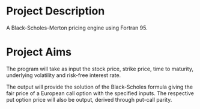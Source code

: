 # Project Description
A Black-Scholes-Merton pricing engine using Fortran 95.

# Project Aims
The program will take as input the stock price, strike price, time to maturity, underlying volatility and
risk-free interest rate.

The output will provide the solution of the Black-Scholes formula giving the fair price of a European call
option with the specified inputs. The respective put option price will also be output, derived through
put-call parity.
